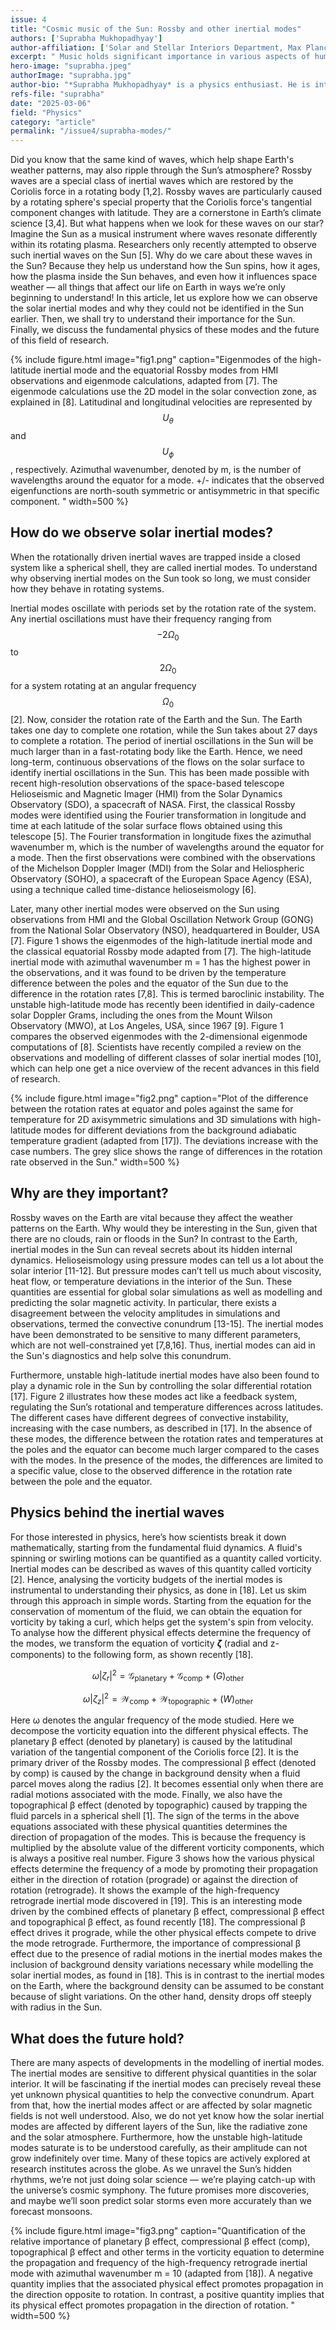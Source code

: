 ```yaml
---
issue: 4
title: "Cosmic music of the Sun: Rossby and other inertial modes"
authors: ['Suprabha Mukhopadhyay']
author-affiliation: ['Solar and Stellar Interiors Department, Max Planck Institute for Solar System Research, Göttingen, Germany']
excerpt: " Music holds significant importance in various aspects of human life, influencing emotional, social, and even physical well-being. Astrophysical bodies also have a similar scenario, as music in the form of waves of various frequencies is inevitable in them. Here, we try to understand a specific type of music of the Sun called inertial modes, which have been recently observed. These waves can tell us a lot about the behaviour of the Sun, which can affect us directly in many ways."
hero-image: "suprabha.jpeg"
authorImage: "suprabha.jpg"
author-bio: "*Suprabha Mukhopadhyay* is a physics enthusiast. He is interested in the physics of the Sun and is studying waves in the Sun for his PhD at Max Planck Institute for Solar System Research, Göttingen, Germany. Earlier, he studied the long-term modulation of solar activity during his MS thesis at CESSI, IISER, Kolkata. Apart from Physics, he likes coding. In his free time, he does not miss any opportunity to travel and explore different places."
refs-file: "suprabha"
date: "2025-03-06"
field: "Physics"
category: "article"
permalink: "/issue4/suprabha-modes/"
---
```


Did you know that the same kind of waves, which help shape Earth's weather patterns, may also ripple through the Sun’s atmosphere? Rossby waves are a special class of inertial waves which are restored by the Coriolis force in a rotating body [1,2]. Rossby waves are particularly caused by a rotating sphere's special property that the Coriolis force's tangential component changes with latitude. They are a cornerstone in Earth’s climate science [3,4].  But what happens when we look for these waves on our star? Imagine the Sun as a musical instrument where waves resonate differently within its rotating plasma. Researchers only recently attempted to observe such inertial waves on the Sun [5]. Why do we care about these waves in the Sun? Because they help us understand how the Sun spins, how it ages, how the plasma inside the Sun behaves, and even how it influences space weather — all things that affect our life on Earth in ways we’re only beginning to understand! In this article, let us explore how we can observe the solar inertial modes and why they could not be identified in the Sun earlier. Then, we shall try to understand their importance for the Sun. Finally, we discuss the fundamental physics of these modes and the future of this field of research.

{% include figure.html image="fig1.png" caption="Eigenmodes of the high-latitude inertial mode and the equatorial Rossby modes from HMI observations and eigenmode calculations, adapted from [7]. The eigenmode calculations use the 2D model in the solar convection zone, as explained in [8]. Latitudinal and longitudinal velocities are represented by $$U_\theta$$ and $$U_\phi$$, respectively. Azimuthal wavenumber, denoted by m, is the number of wavelengths around the equator for a mode. +/- indicates that the observed eigenfunctions are north-south symmetric or antisymmetric in that specific component. " width=500 %}

## How do we observe solar inertial modes?

When the rotationally driven inertial waves are trapped inside a closed system like a spherical shell, they are called inertial modes. To understand why observing inertial modes on the Sun took so long, we must consider how they behave in rotating systems.

Inertial modes oscillate with periods set by the rotation rate of the system. Any inertial oscillations must have their frequency ranging from $$-2\Omega_0$$  to $$2\Omega_0$$ for a system rotating at an angular frequency $$\Omega_0$$ [2]. Now, consider the rotation rate of the Earth and the Sun. The Earth takes one day to complete one rotation, while the Sun takes about 27 days to complete a rotation. The period of inertial oscillations in the Sun will be much larger than in a fast-rotating body like the Earth. Hence, we need long-term, continuous observations of the flows on the solar surface to identify inertial oscillations in the Sun. This has been made possible with recent high-resolution observations of the space-based telescope Helioseismic and Magnetic Imager (HMI) from the Solar Dynamics Observatory (SDO), a spacecraft of NASA. First, the classical Rossby modes were identified using the Fourier transformation in longitude and time at each latitude of the solar surface flows obtained using this telescope [5]. The Fourier transformation in longitude fixes the azimuthal wavenumber m, which is the number of wavelengths around the equator for a mode. Then the first observations were combined with the observations of the Michelson Doppler Imager (MDI) from the Solar and Heliospheric Observatory (SOHO),  a spacecraft of the European Space Agency (ESA), using a technique called time-distance helioseismology [6].


Later, many other inertial modes were observed on the Sun using observations from HMI and the Global Oscillation Network Group (GONG) from the National Solar Observatory (NSO), headquartered in Boulder, USA [7]. Figure 1 shows the eigenmodes of the high-latitude inertial mode and the classical equatorial Rossby mode adapted from [7]. The high-latitude inertial mode with azimuthal wavenumber m = 1 has the highest power in the observations, and it was found to be driven by the temperature difference between the poles and the equator of the Sun due to the difference in the rotation rates [7,8]. This is termed baroclinic instability. The unstable high-latitude mode has recently been identified in daily-cadence solar Doppler Grams, including the ones from the Mount Wilson Observatory (MWO), at Los Angeles, USA, since 1967 [9]. Figure 1 compares the observed eigenmodes with the 2-dimensional eigenmode computations of [8]. Scientists have recently compiled a review on the observations and modelling of different classes of solar inertial modes [10], which can help one get a nice overview of the recent advances in this field of research.

{% include figure.html image="fig2.png" caption="Plot of the difference between the rotation rates at equator and poles against the same for temperature for 2D axisymmetric simulations and 3D simulations with high-latitude modes for different deviations from the background adiabatic temperature gradient (adapted from [17]). The deviations increase with the case numbers. The grey slice shows the range of differences in the rotation rate observed in the Sun." width=500 %}


## Why are they important?

Rossby waves on the Earth are vital because they affect the weather patterns on the Earth. Why would they be interesting in the Sun, given that there are no clouds, rain or floods in the Sun? In contrast to the Earth, inertial modes in the Sun can reveal secrets about its hidden internal dynamics. Helioseismology using pressure modes can tell us a lot about the solar interior [11-12]. But pressure modes can’t tell us much about viscosity, heat flow, or temperature deviations in the interior of the Sun. These quantities are essential for global solar simulations as well as modelling and predicting the solar magnetic activity. In particular, there exists a disagreement between the velocity amplitudes in simulations and observations, termed the convective conundrum [13-15]. The inertial modes have been demonstrated to be sensitive to many different parameters, which are not well-constrained yet [7,8,16]. Thus, inertial modes can aid in the Sun's diagnostics and help solve this conundrum.

Furthermore, unstable high-latitude inertial modes have also been found to play a dynamic role in the Sun by controlling the solar differential rotation [17]. Figure 2 illustrates how these modes act like a feedback system, regulating the Sun’s rotational and temperature differences across latitudes. The different cases have different degrees of convective instability, increasing with the case numbers, as described in [17]. In the absence of these modes, the difference between the rotation rates and temperatures at the poles and the equator can become much larger compared to the cases with the modes. In the presence of the modes, the differences are limited to a specific value, close to the observed difference in the rotation rate between the pole and the equator.


## Physics behind the inertial waves

For those interested in physics, here’s how scientists break it down mathematically, starting from the fundamental fluid dynamics. A fluid's spinning or swirling motions can be quantified as a quantity called vorticity. Inertial modes can be described as waves of this quantity called vorticity [2].  Hence, analysing the vorticity budgets of the inertial modes is instrumental to understanding their physics, as done in [18]. Let us skim through this approach in simple words. Starting from the equation for the conservation of momentum of the fluid, we can obtain the equation for vorticity by taking a curl, which helps get the system's spin from velocity. To analyse how the different physical effects determine the frequency of the modes, we transform the equation of vorticity 𝜻 (radial and z-components) to the following form, as shown recently [18].

$$ \omega \vert\zeta_r\vert^2 = \mathcal{G}_\text{planetary} + \mathcal{G}_\text{comp} + \mathcal(G)_\text{other} $$

$$ \omega \vert\zeta_z\vert^2 = \mathcal{W}_\text{comp} + \mathcal{W}_\text{topographic} + \mathcal(W)_\text{other} $$

Here ω denotes the angular frequency of the mode studied. Here we decompose the vorticity equation into the different physical effects. The planetary β effect (denoted by planetary) is caused by the latitudinal variation of the tangential component of the Coriolis force [2].  It is the primary driver of the Rossby modes. The compressional β effect (denoted by comp) is caused by the change in background density when a fluid parcel moves along the radius [2]. It becomes essential only when there are radial motions associated with the mode. Finally, we also have the topographical β effect (denoted by topographic) caused by trapping the fluid parcels in a spherical shell [1]. The sign of the terms in the above equations associated with these physical quantities determines the direction of propagation of the modes. This is because the frequency is multiplied by the absolute value of the different vorticity components, which is always a positive real number. Figure 3 shows how the various physical effects determine the frequency of a mode by promoting their propagation either in the direction of rotation (prograde) or against the direction of rotation (retrograde). It shows the example of the high-frequency retrograde inertial mode discovered in [19]. This is an interesting mode driven by the combined effects of planetary β effect, compressional β effect and topographical β effect, as found recently [18]. The compressional β effect drives it prograde, while the other physical effects compete to drive the mode retrograde. Furthermore, the importance of compressional β effect due to the presence of radial motions in the inertial modes makes the inclusion of background density variations necessary while modelling the solar inertial modes, as found in [18]. This is in contrast to the inertial modes on the Earth, where the background density can be assumed to be constant because of slight variations. On the other hand, density drops off steeply with radius in the Sun.

## What does the future hold?

There are many aspects of developments in the modelling of inertial modes. The inertial modes are sensitive to different physical quantities in the solar interior. It will be fascinating if the inertial modes can precisely reveal these yet unknown physical quantities to help the convective conundrum. Apart from that, how the inertial modes affect or are affected by solar magnetic fields is not well understood. Also, we do not yet know how the solar inertial modes are affected by different layers of the Sun, like the radiative zone and the solar atmosphere. Furthermore, how the unstable high-latitude modes saturate is to be understood carefully, as their amplitude can not grow indefinitely over time. Many of these topics are actively explored at research institutes across the globe. As we unravel the Sun’s hidden rhythms, we’re not just doing solar science — we’re playing catch-up with the universe’s cosmic symphony. The future promises more discoveries, and maybe we’ll soon predict solar storms even more accurately than we forecast monsoons.

{% include figure.html image="fig3.png" caption="Quantification of the relative importance of planetary β effect, compressional β effect (comp), topographical β effect and other terms in the vorticity equation to determine the propagation and frequency of the high-frequency retrograde inertial mode with azimuthal wavenumber m = 10 (adapted from [18]). A negative quantity implies that the associated physical effect promotes propagation in the direction opposite to rotation. In contrast, a positive quantity implies that its physical effect promotes propagation in the direction of rotation. " width=500 %}


